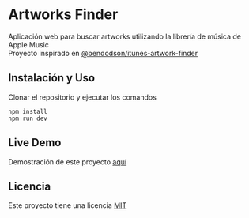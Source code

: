 # Artworks Finder

Aplicación web para buscar artworks utilizando la librería de música de Apple Music  
Proyecto inspirado en [@bendodson/itunes-artwork-finder](https://github.com/bendodson/itunes-artwork-finder)

## Instalación y Uso

Clonar el repositorio y ejecutar los comandos

```
npm install
npm run dev
```

## Live Demo

Demostración de este proyecto [aquí](https://artworks-finder.vercel.app/)

## Licencia

Este proyecto tiene una licencia [MIT](https://github.com/notroaloch/artworks-finder/blob/main/LICENSE.md)
